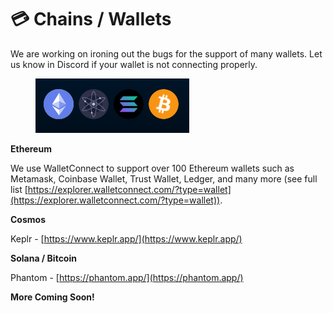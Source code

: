 # 💳 Chains / Wallets

We are working on ironing out the bugs for the support of many wallets. Let us know in Discord if your wallet is not connecting properly.&#x20;

<figure><img src="../.gitbook/assets/image (34).png" alt=""><figcaption></figcaption></figure>

**Ethereum**

We use WalletConnect to support over 100 Ethereum wallets such as Metamask, Coinbase Wallet, Trust Wallet, Ledger, and many more (see full list [https://explorer.walletconnect.com/?type=wallet](https://explorer.walletconnect.com/?type=wallet)).

**Cosmos**

Keplr - [https://www.keplr.app/](https://www.keplr.app/)

**Solana / Bitcoin**

Phantom - [https://phantom.app/](https://phantom.app/)

**More Coming Soon!**

